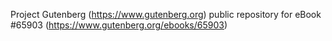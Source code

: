 Project Gutenberg (https://www.gutenberg.org) public repository for
eBook #65903 (https://www.gutenberg.org/ebooks/65903)
